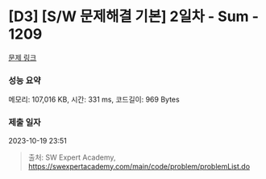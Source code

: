 # [D3] [S/W 문제해결 기본] 2일차 - Sum - 1209 

[문제 링크](https://swexpertacademy.com/main/code/problem/problemDetail.do?contestProbId=AV13_BWKACUCFAYh) 

### 성능 요약

메모리: 107,016 KB, 시간: 331 ms, 코드길이: 969 Bytes

### 제출 일자

2023-10-19 23:51



> 출처: SW Expert Academy, https://swexpertacademy.com/main/code/problem/problemList.do